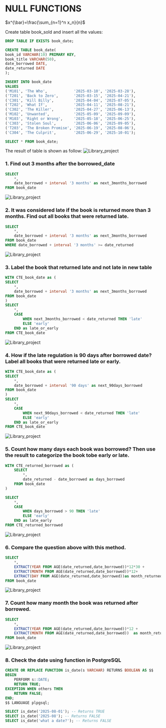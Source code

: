 # NULL FUNCTIONS

$x^{\bar}=\frac{\sum_{n=1}^n x_n}{n}$

Create table book_sold and insert all the values:
```sql
DROP TABLE IF EXISTS book_date;

CREATE TABLE book_date(
book_id VARCHAR(10) PRIMARY KEY,
book_title VARCHAR(50),
date_borrowed DATE,
date_returned DATE
);

INSERT INTO book_date
VALUES
('M101', 'The Who',            '2025-03-10', '2025-03-28'),
('T201', 'Back to Zero',       '2025-03-15', '2025-04-21'),
('C301', 'Kill Billy',         '2025-04-04', '2025-07-05'),
('T202', 'What If',            '2025-04-11', '2025-08-21'),
('C302', 'The Killer',         '2025-04-27', '2025-06-13'),
('M102', 'Unwanted',           '2025-05-09', '2025-09-09'),
('M103', 'Right or Wrong',     '2025-05-18', '2025-06-25'),
('C303', 'Stolen Soul',        '2025-06-06', '2025-09-05'),
('T203', 'The Broken Promise', '2025-06-19', '2025-08-06'),
('C304', 'The Culprit',        '2025-06-29', '2025-10-01');

SELECT * FROM book_date;

```
The result of table is shown as follow:
![Library_project](https://github.com/imdwipayana/PostgreSQL/blob/main/Practice/DATE%20and%20TIME%20FUNCTION/image/data_book_datetime.png)

### 1. Find out 3 months after the borrowed_date
```sql
SELECT 
	*,
	date_borrowed + interval '3 months' as next_3months_borrowed
FROM book_date
```
![Library_project](https://github.com/imdwipayana/PostgreSQL/blob/main/Practice/DATE%20and%20TIME%20FUNCTION/image/number1.png)

### 2. It was considered late if the book is returned more than 3 months. Find out all books that were returned late.
```sql
SELECT 
	*,
	date_borrowed + interval '3 months' as next_3months_borrowed
FROM book_date
WHERE date_borrowed + interval '3 months' >= date_returned
```
![Library_project](https://github.com/imdwipayana/PostgreSQL/blob/main/Practice/DATE%20and%20TIME%20FUNCTION/image/number2.png)

### 3. Label the book that returned late and not late in new table
```sql
WITH CTE_book_date as (
SELECT
	*,
	date_borrowed + interval '3 months' as next_3months_borrowed
FROM book_date
)
SELECT
	*,
	CASE
		WHEN next_3months_borrowed < date_returned THEN 'late'
		ELSE 'early'
	END as late_or_early
FROM CTE_book_date

```
![Library_project](https://github.com/imdwipayana/PostgreSQL/blob/main/Practice/DATE%20and%20TIME%20FUNCTION/image/number3.png)

### 4. How if the late regulation is 90 days after borrowed date? Label all books that were returned late or early.
```sql
WITH CTE_book_date as (
SELECT
	*,
	date_borrowed + interval '90 days' as next_90days_borrowed
FROM book_date
)
SELECT
	*,
	CASE
		WHEN next_90days_borrowed < date_returned THEN 'late'
		ELSE 'early'
	END as late_or_early
FROM CTE_book_date
```
![Library_project](https://github.com/imdwipayana/PostgreSQL/blob/main/Practice/DATE%20and%20TIME%20FUNCTION/image/number4.png)

### 5. Count how many days each book was borrowed? Then use the result to categorize the book tobe early or late.
```sql
WITH CTE_returned_borrowed as (
	SELECT
		*,
		date_returned - date_borrowed as days_borrowed
	FROM book_date
)

SELECT 
	*,
	CASE
		WHEN days_borrowed > 90 THEN 'late'
		ELSE 'early'
	END as late_early
FROM CTE_returned_borrowed
```
![Library_project](https://github.com/imdwipayana/PostgreSQL/blob/main/Practice/DATE%20and%20TIME%20FUNCTION/image/number5.png)

### 6. Compare the question above with this method.
```sql
SELECT
	*,
	EXTRACT(YEAR FROM AGE(date_returned,date_borrowed))*12*30 +  
	EXTRACT(MONTH FROM AGE(date_returned,date_borrowed))*12+
	EXTRACT(DAY FROM AGE(date_returned,date_borrowed))as month_returned_borrowed
FROM book_date
```
![Library_project](https://github.com/imdwipayana/PostgreSQL/blob/main/Practice/DATE%20and%20TIME%20FUNCTION/image/number6.png)

### 7. Count how many month the book was returned after borrowed.
```sql
SELECT
	*,
	EXTRACT(YEAR FROM AGE(date_returned,date_borrowed))*12 +  
	EXTRACT(MONTH FROM AGE(date_returned,date_borrowed))  as month_returned_borrowed
FROM book_date
```
![Library_project](https://github.com/imdwipayana/PostgreSQL/blob/main/Practice/DATE%20and%20TIME%20FUNCTION/image/number7.png)


### 8. Check the date using function in PostgreSQL
```sql
CREATE OR REPLACE FUNCTION is_date(s VARCHAR) RETURNS BOOLEAN AS $$
BEGIN
    PERFORM s::DATE;
    RETURN TRUE;
EXCEPTION WHEN others THEN
    RETURN FALSE;
END;
$$ LANGUAGE plpgsql;

SELECT is_date('2025-08-01'); -- Returns TRUE
SELECT is_date('2025-08'); -- Returns FALSE
SELECT is_date('what a date?'); -- Returns FALSE
```




